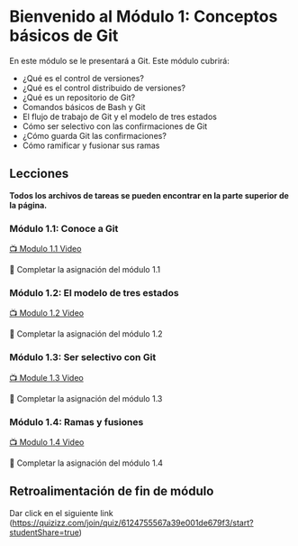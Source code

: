 # Bienvenido al Módulo 1: Conceptos básicos de Git

En este módulo se le presentará a Git. Este módulo cubrirá:

* ¿Qué es el control de versiones?
* ¿Qué es el control distribuido de versiones?
* ¿Qué es un repositorio de Git?
* Comandos básicos de Bash y Git
* El flujo de trabajo de Git y el modelo de tres estados
* Cómo ser selectivo con las confirmaciones de Git
* ¿Cómo guarda Git las confirmaciones?
* Cómo ramificar y fusionar sus ramas
## Lecciones

**Todos los archivos de tareas se pueden encontrar en la parte superior de la página.**

### Módulo 1.1: Conoce a Git

[:tv: Modulo 1.1 Video](https://youtu.be/uWsXEmaM3PA)

:notebook: Completar la asignación del módulo 1.1

### Módulo 1.2: El modelo de tres estados

[:tv: Modulo 1.2 Video](https://youtu.be/yLLZdOIuCfg)

:notebook: Completar la asignación del módulo 1.2
### Módulo 1.3: Ser selectivo con Git
[:tv: Module 1.3 Video](https://youtu.be/3zmolo8YRO8)

:notebook: Completar la asignación del módulo 1.3

### Módulo 1.4: Ramas y fusiones

[:tv: Modulo 1.4 Video](https://youtu.be/2YDoQZ9nZ4g)

:notebook: Completar la asignación del módulo 1.4

## Retroalimentación de fin de módulo
 Dar click en el siguiente link (https://quizizz.com/join/quiz/6124755567a39e001de679f3/start?studentShare=true)
